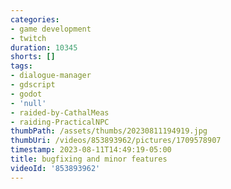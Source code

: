 ```yaml
---
categories:
- game development
- twitch
duration: 10345
shorts: []
tags:
- dialogue-manager
- gdscript
- godot
- 'null'
- raided-by-CathalMeas
- raiding-PracticalNPC
thumbPath: /assets/thumbs/20230811194919.jpg
thumbUri: /videos/853893962/pictures/1709578907
timestamp: 2023-08-11T14:49:19-05:00
title: bugfixing and minor features
videoId: '853893962'
---
```

